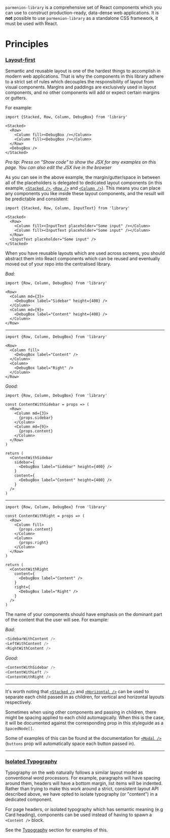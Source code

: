 `parmenion-library` is a comprehensive set of React components which you can use to construct production-ready, data-dense web applications. It is **not** possible to use `parmenion-library` as a standalone CSS framework, it must be used with React.

Principles
==========

### [Layout-first](#Layout)

Semantic and reusable layout is one of the hardest things to accomplish in modern web applications. That is why the components in this library adhere to a strict set of rules which decouples the responsibility of layout from visual components. Margins and paddings are exclusively used in layout components, and no other components will add or expect certain margins or gutters.

For example:

    import {Stacked, Row, Column, DebugBox} from 'library'

    <Stacked>
      <Row>
        <Column fill><DebugBox /></Column>
        <Column fill><DebugBox /></Column>
      </Row>
      <DebugBox />
    </Stacked>

*Pro tip: Press on "Show code" to show the JSX for any examples on this page. You can also edit the JSX live in the browser*

As you can see in the above example, the margin/gutter/space in between all of the placeholders is delegated to dedicated layout components (in this example, [`<Stacked />`](#Stacked), [`<Row />`](#Row) and [`<Column />`](#Row)). This means you can place any components you like inside these layout components, and the result will be predictable and consistent:

    import {Stacked, Row, Column, InputText} from 'library'

    <Stacked>
      <Row>
        <Column fill><InputText placeholder="Some input" /></Column>
        <Column fill><InputText placeholder="Some input" /></Column>
      </Row>
      <InputText placeholder="Some input" />
    </Stacked>

When you have reusable layouts which are used across screens, you should abstract them into React components which can be reused and eventually moved out of your repo into the centralised library.

*Bad:*

    import {Row, Column, DebugBox} from 'library'

    <Row>
      <Column md={3}>
        <DebugBox label="Sidebar" height={400} />
      </Column>
      <Column md={9}>
        <DebugBox label="Content" height={400} />
      </Column>
    </Row>

---

    import {Row, Column, DebugBox} from 'library'

    <Row>
      <Column fill>
        <DebugBox label="Content" />
      </Column>
      <Column>
        <DebugBox label="Right" />
      </Column>
    </Row>

*Good:*

    import {Row, Column, DebugBox} from 'library'

    const ContentWithSidebar = props => (
      <Row>
        <Column md={3}>
          {props.sidebar}
        </Column>
        <Column md={9}>
          {props.content}
        </Column>
      </Row>
    )

    return (
      <ContentWithSidebar
        sidebar={
          <DebugBox label="Sidebar" height={400} />
        }
        content={
          <DebugBox label="Content" height={400} />
        }
      />
    )

---

    import {Row, Column, DebugBox} from 'library'

    const ContentWithRight = props => (
      <Row>
        <Column fill>
          {props.content}
        </Column>
        <Column>
          {props.right}
        </Column>
      </Row>
    )

    return (
      <ContentWithRight
        content={
          <DebugBox label="Content" />
        }
        right={
          <DebugBox label="Right" />
        }
      />
    )

The name of your components should have emphasis on the dominant part of the content that the user will see. For example:

*Bad:*

```js
<SidebarWithContent />
<LeftWithContent />
<RightWithContent />
```

*Good:*

```js
<ContentWithSidebar />
<ContentWithLeft />
<ContentWithRight />
```

---

It's worth noting that [`<Stacked />`](#Stacked) and [`<Horizontal />`](#Horizontal) can be used to separate each child passed in as children, for vertical and horizontal layouts respectively.

Sometimes when using other components and passing in children, there might be spacing applied to each child automagically. When this is the case, it will be documented against the corresponding prop in this styleguide as a `SpacedNode[]`.

Some of examples of this can be found at the documentation for [`<Modal />`](#Modal) (`buttons` prop will automatically space each button passed in).

---

### [Isolated Typography](#Typography)

Typography on the web naturally follows a similar layout model as conventional word processors. For example, paragraphs will have spacing around them, headers will have a bottom margin, list items will be indented.
Rather than trying to make this work around a strict, consistent layout API described above, we have opted to isolate typography (or "content") in a dedicated component.

For page headers, or isolated typography which has semantic meaning (e.g Card heading), components can be used instead of having to spawn a `<Content />` block.

See the [Typography](#Typography) section for examples of this.
